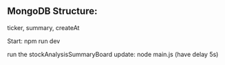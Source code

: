 ## MongoDB Structure:

ticker, summary, createAt



Start: npm run dev

run the stockAnalysisSummaryBoard update: node main.js  (have delay 5s)









